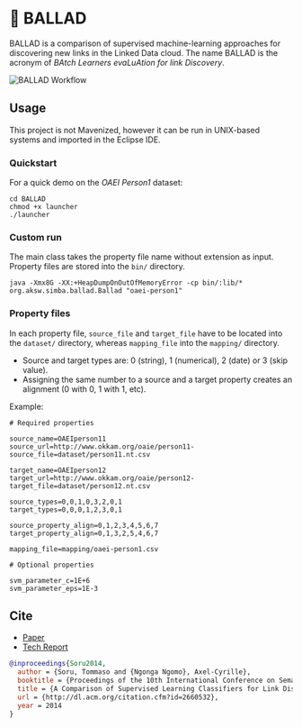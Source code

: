 # 🕺 BALLAD

BALLAD is a comparison of supervised machine-learning approaches for discovering new links in the Linked Data cloud. The name BALLAD is the acronym of *BAtch Learners evaLuAtion for link Discovery*.

![BALLAD Workflow](http://tommaso-soru.it/files/misc/ballad-workflow.png)

## Usage

This project is not Mavenized, however it can be run in UNIX-based systems and imported in the Eclipse IDE.

### Quickstart

For a quick demo on the *OAEI Person1* dataset:

	cd BALLAD
	chmod +x launcher
	./launcher

### Custom run

The main class takes the property file name without extension as input. Property files are stored into the `bin/` directory.

	java -Xmx8G -XX:+HeapDumpOnOutOfMemoryError -cp bin/:lib/* org.aksw.simba.ballad.Ballad "oaei-person1"

### Property files

In each property file, `source_file` and `target_file` have to be located into the `dataset/` directory, whereas `mapping_file` into the `mapping/` directory.

* Source and target types are: 0 (string), 1 (numerical), 2 (date) or 3 (skip value).
* Assigning the same number to a source and a target property creates an alignment (0 with 0, 1 with 1, etc).

Example:

	# Required properties
	
	source_name=OAEIperson11
	source_url=http://www.okkam.org/oaie/person11-
	source_file=dataset/person11.nt.csv
	
	target_name=OAEIperson12
	target_url=http://www.okkam.org/oaie/person12-
	target_file=dataset/person12.nt.csv
	
	source_types=0,0,1,0,3,2,0,1
	target_types=0,0,0,1,2,3,0,1
	
	source_property_align=0,1,2,3,4,5,6,7
	target_property_align=0,1,3,2,5,4,6,7
	
	mapping_file=mapping/oaei-person1.csv
	
	# Optional properties
	
	svm_parameter_c=1E+6
	svm_parameter_eps=1E-3

## Cite

* [Paper](https://www.researchgate.net/publication/264081045_A_Comparison_of_Supervised_Learning_Classifiers_for_Link_Discovery)
* [Tech Report](http://mommi84.github.io/BALLAD)

```bib
@inproceedings{Soru2014,
  author = {Soru, Tommaso and {Ngonga Ngomo}, Axel-Cyrille},
  booktitle = {Proceedings of the 10th International Conference on Semantic Systems (SEMANTiCS)},
  title = {A Comparison of Supervised Learning Classifiers for Link Discovery},
  url = {http://dl.acm.org/citation.cfm?id=2660532},
  year = 2014
}
```
